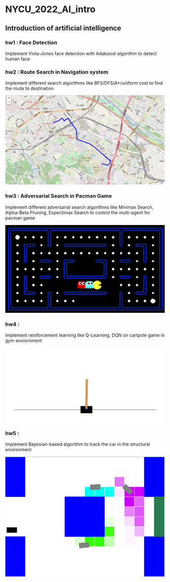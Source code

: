 # NYCU_2022_AI_intro
## Introduction of artificial intelligence
### hw1 : Face Detection
Implement Viola-Jones face detection with Adaboost algorithm to detect human face
### hw2 : Route Search in Navigation system
Implement different search algorithms like BFS/DFS/A*/uniform cost to find the route to destination

![plot](./demo_image/hw2.png)
### hw3 : Adversarial Search in Pacman Game
Implement different adversarial search algorithms like Minimax Search, Alpha-Beta Pruning, Expectimax Search to control the multi-agent for pacman game

![plot](./demo_image/hw3.png)
### hw4 :
Implement reinforcement learning like Q-Learning, DQN on cartpole game in gym enviornment

![plot](./demo_image/hw4.png)
### hw5 :
Implement Bayesian-based algorithm to track the car in the structural environment

![plot](./demo_image/hw5.png)

